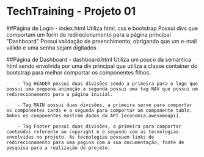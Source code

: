 # TechTraining - Projeto 01

##Página de Login
    - index.html
        Utiliza html, css e bootstrap
        Possui divs que comportam um form de redirecionamento para a página principal "Dashboard"
        Possui validação de preenchimento, obrigando que um e-mail válido e uma senha sejam digitados

##Página de Dashboard
    - dashboard.html
        Utiliza um pouco da semantica html sendo envolvida por uma div principal que utiliza a classe container do bootstrap para melhor comportar os componentes filhos.
        
        - Tag HEADER possui duas divisões sendo a primeira para o logo que possui uma pequena animação a segunda possui uma tag NAV que possui um redirecionamento para a página inicial.

        - Tag MAIN possui duas divisões, a primeira serve para comportar os componentes cards e a segunda para comportar um componente table. Ambos os componentes mostram dados da API [economia.awesomeapi].

        - Tag Footer possui duas divisões, a primeira para comportar conteúdos referente ao copyright e o segundo com as tecnologias envolvidas no projeto. As tecnologias possuem links de redirecionamento para uma pagina com a sua documentação, fonte de pesquisa para a realização do projeto.